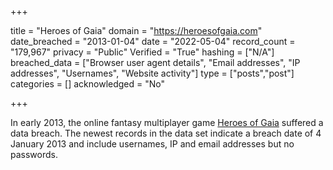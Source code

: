 +++

title = "Heroes of Gaia"
domain = "https://heroesofgaia.com"
date_breached = "2013-01-04"
date = "2022-05-04"
record_count = "179,967"
privacy = "Public"
Verified = "True"
hashing = ["N/A"]
breached_data = ["Browser user agent details", "Email addresses", "IP addresses", "Usernames", "Website activity"]
type = ["posts","post"]
categories = []
acknowledged = "No"


+++


In early 2013, the online fantasy multiplayer game <a href="http://hog.playsnail.com" target="_blank" rel="noopener">Heroes of Gaia</a> suffered a data breach. The newest records in the data set indicate a breach date of 4 January 2013 and include usernames, IP and email addresses but no passwords.


